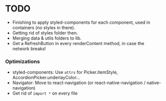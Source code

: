 TODO
=======

* Finishing to apply styled-components for each component, used in containers (no styles in there).
* Getting rid of styles folder then.
* Merging data & utils folders to lib.
* Get a RefreshButton in every renderContent method, in case the network breaks!

### Optimizations

* styled-components: Use `attrs` for Picker.itemStyle, AccordionPicker.underlayColor...
* Navigator: Move to react-navigation (or react-native-navigation / native-navigation)
* Get rid of `import *` on every file
